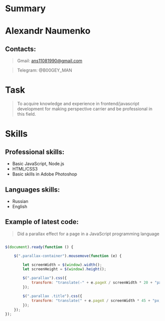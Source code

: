 # Summary

# Alexandr Naumenko

## Contacts:
> Gmail: ans11081990@gmail.com

>Telegram: @B00GEY_MAN

# Task
>To acquire knowledge and experience in frontend/javascript development for making perspective carrier and be professional in this field.

# Skills
## Professional skills:

* Basic JavaScript, Node.js
* HTML/CSS3
* Basic skills in Adobe Photoshop

## Languages skills:
* Russian
* English

## Example of latest code:

>Did a parallax effect for a page in a JavaScript programming language

```js 

$(document).ready(function () {

	$(".parallax-container").mousemove(function (e) {

		let screenWidth = $(window).width();
		let screenHeight = $(window).height();

		$(".parallax").css({
			transform: "translate(-" + e.pageX / screenWidth * 20 + "px, -" + e.pageY / screenHeight * 20 + "px)"
		});

		$(".parallax .title").css({
			transform: "translate(" + e.pageX / screenWidth * 45 + "px, " + e.pageY / screenHeight * 45 + "px)"
		});
	});
});

```




